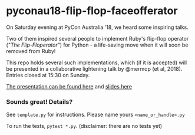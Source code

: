 # pyconau18-flip-flop-faceofferator

On Saturday evening at PyCon Australia '18, we heard some inspiring talks.

Two of them inspired several people to implement Ruby's flip-flop operator
(*"The Flip-Floperator"*) for Python - a life-saving move when it will soon
be removed from Ruby!

This repo holds several such implementations, which (if it is accepted) will
be presented in a collaborative lightening talk by @mermop (et al, 2018).
Entries closed at 15:30 on Sunday.

[The presentation can be found here](https://youtu.be/rNkbmu4e3MA?t=2654) and [slides here](https://docs.google.com/presentation/d/1AzgjT8lulXQd_-LWAP2qStIF9LHFwpj3LGiwcd0Wjwk/)

### Sounds great!  Details?

See `template.py` for instructions.  Please name yours `<name_or_handle>.py`

To run the tests, `pytest *.py`.  (disclaimer: there are no tests yet)
